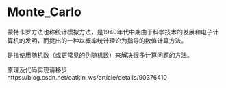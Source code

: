 # Monte_Carlo

蒙特卡罗方法也称统计模拟方法，是1940年代中期由于科学技术的发展和电子计算机的发明，而提出的一种以概率统计理论为指导的数值计算方法。

是指使用随机数（或更常见的伪随机数）来解决很多计算问题的方法。 

原理及代码实现请移步https://blog.csdn.net/catkin_ws/article/details/90376410
